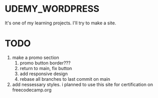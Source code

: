# UDEMY_WORDPRESS

It's one of my learning projects. I'll try to make a site.

# TODO

1. make a promo section
    1.  promo button border???
    2.  return to main, fix button
    3.  add responsive design
    4.  rebase all branches to last commit on main
2. add nessessary styles. i planned to use this site for certification on freecodecamp.org